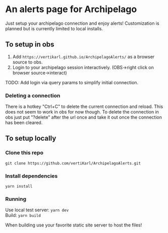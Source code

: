 # An alerts page for Archipelago

Just setup your archipelago connection and enjoy alerts!
Customization is planned but is currently limited to local installs.

## To setup in obs

1. Add `https://vertikarl.github.io/ArchipelagoAlerts/` as a browser source to obs.
2. Login to your archipelago session interactively. (OBS->right click on browser source->interact)

TODO: Add login via query params to simplify initial connection.

### Deleting a connection

There is a hotkey "Ctrl+C" to delete the current connection and reload. This does not seem to work in obs for now though.
To delete the connection in obs just put "?delete" after the url once and take it out once the connection has been cleared.

## To setup locally

### Clone this repo

`git clone https://github.com/vertiKarl/ArchipelagoAlerts.git`

### Install dependencies

`yarn install`

### Running

Use local test server: `yarn dev`  
Build: `yarn build`

When building use your favorite static site server to host the files!
